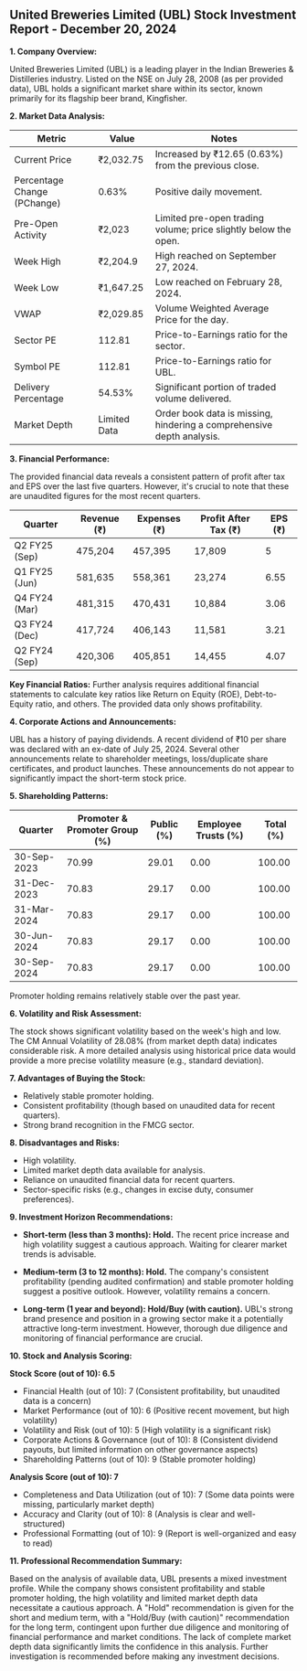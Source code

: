 ## United Breweries Limited (UBL) Stock Investment Report - December 20, 2024

**1. Company Overview:**

United Breweries Limited (UBL) is a leading player in the Indian Breweries & Distilleries industry.  Listed on the NSE on July 28, 2008 (as per provided data), UBL holds a significant market share within its sector, known primarily for its flagship beer brand, Kingfisher.

**2. Market Data Analysis:**

| Metric                     | Value          | Notes                                                              |
|-----------------------------|-----------------|----------------------------------------------------------------------|
| Current Price               | ₹2,032.75       |  Increased by ₹12.65 (0.63%) from the previous close.             |
| Percentage Change (PChange) | 0.63%           | Positive daily movement.                                             |
| Pre-Open Activity          | ₹2,023          |  Limited pre-open trading volume; price slightly below the open. |
| Week High                    | ₹2,204.9        | High reached on September 27, 2024.                               |
| Week Low                     | ₹1,647.25       | Low reached on February 28, 2024.                                |
| VWAP                        | ₹2,029.85       | Volume Weighted Average Price for the day.                          |
| Sector PE                   | 112.81          | Price-to-Earnings ratio for the sector.                            |
| Symbol PE                   | 112.81          | Price-to-Earnings ratio for UBL.                                  |
| Delivery Percentage         | 54.53%          |  Significant portion of traded volume delivered.                   |
| Market Depth                | Limited Data    | Order book data is missing, hindering a comprehensive depth analysis.|


**3. Financial Performance:**

The provided financial data reveals a consistent pattern of profit after tax and EPS over the last five quarters. However, it's crucial to note that these are unaudited figures for the most recent quarters.

| Quarter      | Revenue (₹) | Expenses (₹) | Profit After Tax (₹) | EPS (₹) |
|--------------|-------------|-------------|-----------------------|---------|
| Q2 FY25 (Sep) | 475,204     | 457,395     | 17,809                 | 5       |
| Q1 FY25 (Jun) | 581,635     | 558,361     | 23,274                 | 6.55    |
| Q4 FY24 (Mar) | 481,315     | 470,431     | 10,884                 | 3.06    |
| Q3 FY24 (Dec) | 417,724     | 406,143     | 11,581                 | 3.21    |
| Q2 FY24 (Sep) | 420,306     | 405,851     | 14,455                 | 4.07    |


**Key Financial Ratios:**  Further analysis requires additional financial statements to calculate key ratios like Return on Equity (ROE), Debt-to-Equity ratio, and others.  The provided data only shows profitability.

**4. Corporate Actions and Announcements:**

UBL has a history of paying dividends.  A recent dividend of ₹10 per share was declared with an ex-date of July 25, 2024.  Several other announcements relate to shareholder meetings, loss/duplicate share certificates, and product launches.  These announcements do not appear to significantly impact the short-term stock price.

**5. Shareholding Patterns:**

| Quarter      | Promoter & Promoter Group (%) | Public (%) | Employee Trusts (%) | Total (%) |
|--------------|-----------------------------|------------|--------------------|-----------|
| 30-Sep-2023  | 70.99                        | 29.01      | 0.00                | 100.00    |
| 31-Dec-2023  | 70.83                        | 29.17      | 0.00                | 100.00    |
| 31-Mar-2024  | 70.83                        | 29.17      | 0.00                | 100.00    |
| 30-Jun-2024  | 70.83                        | 29.17      | 0.00                | 100.00    |
| 30-Sep-2024  | 70.83                        | 29.17      | 0.00                | 100.00    |

Promoter holding remains relatively stable over the past year.

**6. Volatility and Risk Assessment:**

The stock shows significant volatility based on the week's high and low.  The CM Annual Volatility of 28.08% (from market depth data) indicates considerable risk.  A more detailed analysis using historical price data would provide a more precise volatility measure (e.g., standard deviation).

**7. Advantages of Buying the Stock:**

* Relatively stable promoter holding.
* Consistent profitability (though based on unaudited data for recent quarters).
* Strong brand recognition in the FMCG sector.

**8. Disadvantages and Risks:**

* High volatility.
* Limited market depth data available for analysis.
* Reliance on unaudited financial data for recent quarters.
* Sector-specific risks (e.g., changes in excise duty, consumer preferences).

**9. Investment Horizon Recommendations:**

* **Short-term (less than 3 months): Hold.** The recent price increase and high volatility suggest a cautious approach.  Waiting for clearer market trends is advisable.

* **Medium-term (3 to 12 months): Hold.**  The company's consistent profitability (pending audited confirmation) and stable promoter holding suggest a positive outlook. However, volatility remains a concern.

* **Long-term (1 year and beyond): Hold/Buy (with caution).**  UBL's strong brand presence and position in a growing sector make it a potentially attractive long-term investment.  However, thorough due diligence and monitoring of financial performance are crucial.


**10. Stock and Analysis Scoring:**

**Stock Score (out of 10): 6.5**

* Financial Health (out of 10): 7 (Consistent profitability, but unaudited data is a concern)
* Market Performance (out of 10): 6 (Positive recent movement, but high volatility)
* Volatility and Risk (out of 10): 5 (High volatility is a significant risk)
* Corporate Actions & Governance (out of 10): 8 (Consistent dividend payouts, but limited information on other governance aspects)
* Shareholding Patterns (out of 10): 9 (Stable promoter holding)

**Analysis Score (out of 10): 7**

* Completeness and Data Utilization (out of 10): 7 (Some data points were missing, particularly market depth)
* Accuracy and Clarity (out of 10): 8 (Analysis is clear and well-structured)
* Professional Formatting (out of 10): 9 (Report is well-organized and easy to read)


**11. Professional Recommendation Summary:**

Based on the analysis of available data, UBL presents a mixed investment profile. While the company shows consistent profitability and stable promoter holding, the high volatility and limited market depth data necessitate a cautious approach.  A "Hold" recommendation is given for the short and medium term, with a "Hold/Buy (with caution)" recommendation for the long term, contingent upon further due diligence and monitoring of financial performance and market conditions.  The lack of complete market depth data significantly limits the confidence in this analysis.  Further investigation is recommended before making any investment decisions.
